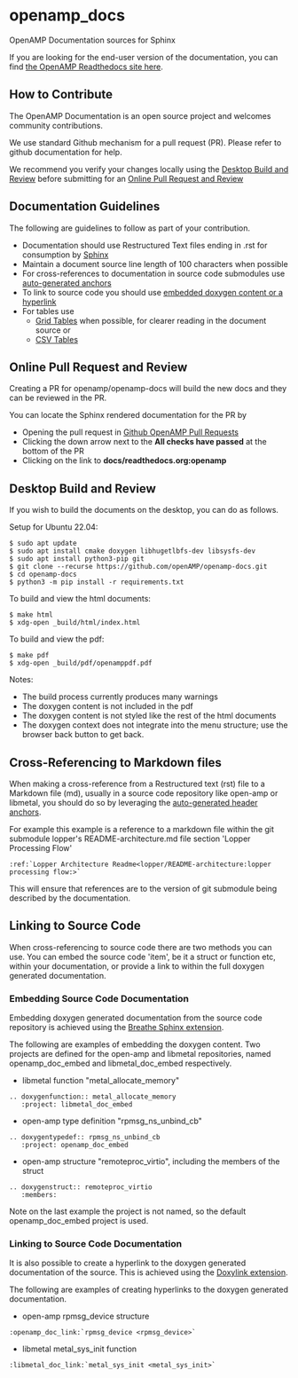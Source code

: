 # openamp_docs
OpenAMP Documentation sources for Sphinx

If you are looking for the end-user version of the documentation, you can
find [the OpenAMP Readthedocs site here](https://openamp.readthedocs.io/en/latest/index.html "OpenAMP Readthedocs site").

## How to Contribute

The OpenAMP Documentation is an open source project and welcomes community contributions.

We use standard Github mechanism for a pull request (PR). Please refer to github documentation
for help.

We recommend you verify your changes locally using the
[Desktop Build and Review](#desktop-build-and-review) before submitting
for an [Online Pull Request and Review](#online-pull-request-and-review)

## Documentation Guidelines

The following are guidelines to follow as part of your contribution.

* Documentation should use Restructured Text files ending in .rst for consumption by
  [Sphinx](https://www.sphinx-doc.org/en/master/index.html)
* Maintain a document source line length of 100 characters when possible
* For cross-references to documentation in source code submodules use
  [auto-generated anchors](#cross-referencing-to-markdown-files)
* To link to source code you should use
  [embedded doxygen content or a hyperlink](#linking-to-source-code)
* For tables use
  * [Grid Tables](https://docutils.sourceforge.io/docs/ref/rst/restructuredtext.html#grid-tables)
  when possible, for clearer reading in the document source or
  * [CSV Tables](https://docutils.sourceforge.io/docs/ref/rst/directives.html#csv-table)

## Online Pull Request and Review

Creating a PR for openamp/openamp-docs will build the new docs and they can be reviewed in the PR.

You can locate the Sphinx rendered documentation for the PR by
* Opening the pull request in
  [Github OpenAMP Pull Requests](https://github.com/OpenAMP/openamp-docs/pulls)
* Clicking the down arrow next to the **All checks have passed** at the
  bottom of the PR
* Clicking on the link to **docs/readthedocs.org:openamp**

## Desktop Build and Review

If you wish to build the documents on the desktop, you can do as follows.

Setup for Ubuntu 22.04:

    $ sudo apt update
    $ sudo apt install cmake doxygen libhugetlbfs-dev libsysfs-dev
    $ sudo apt install python3-pip git
    $ git clone --recurse https://github.com/openAMP/openamp-docs.git
    $ cd openamp-docs
    $ python3 -m pip install -r requirements.txt

To build and view the html documents:

    $ make html
    $ xdg-open _build/html/index.html

To build and view the pdf:

    $ make pdf
    $ xdg-open _build/pdf/openamppdf.pdf

Notes:
* The build process currently produces many warnings
* The doxygen content is not included in the pdf
* The doxygen content is not styled like the rest of the html documents
* The doxygen context does not integrate into the menu structure; use the browser back button
to get back.

## Cross-Referencing to Markdown files

When making a cross-reference from a Restructured text (rst) file to a Markdown file (md),
usually in a source code repository like open-amp or libmetal, you should do so by leveraging the
[auto-generated header anchors](https://myst-parser.readthedocs.io/en/stable/syntax/optional.html#syntax-header-anchors).

For example this example is a reference to a markdown file within the git submodule lopper's
README-architecture.md file section 'Lopper Processing Flow'

```
:ref:`Lopper Architecture Readme<lopper/README-architecture:lopper processing flow:>`
```

This will ensure that references are to the version of git submodule being described by the
documentation.

## Linking to Source Code

When cross-referencing to source code there are two methods you can use.
You can embed the source code 'item', be it a struct or function etc, within  your documentation,
or provide a link to within the full doxygen generated  documentation.

### Embedding Source Code Documentation

Embedding doxygen generated documentation from the source code repository is achieved using the
[Breathe Sphinx extension](https://breathe.readthedocs.io).

The following are examples of embedding the doxygen content. Two projects are defined for the
open-amp and libmetal repositories, named openamp_doc_embed and libmetal_doc_embed respectively.

* libmetal function "metal_allocate_memory"

```
.. doxygenfunction:: metal_allocate_memory
   :project: libmetal_doc_embed
```

* open-amp type definition "rpmsg_ns_unbind_cb"

```
.. doxygentypedef:: rpmsg_ns_unbind_cb
   :project: openamp_doc_embed
```

* open-amp structure "remoteproc_virtio", including the members of the struct

```
.. doxygenstruct:: remoteproc_virtio
   :members:
```

Note on the last example the project is not named, so the default openamp_doc_embed project
is used.

### Linking to Source Code Documentation

It is also possible to create a hyperlink to the doxygen generated documentation of the source.
This is achieved using the [Doxylink extension](https://sphinxcontrib-doxylink.readthedocs.io).

The following are examples of creating hyperlinks to the doxygen generated documentation.

* open-amp rpmsg_device structure
```
:openamp_doc_link:`rpmsg_device <rpmsg_device>`
```

* libmetal metal_sys_init function
```
:libmetal_doc_link:`metal_sys_init <metal_sys_init>`
```
